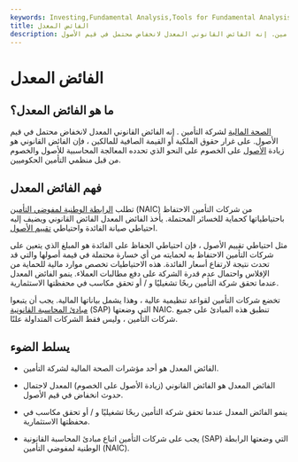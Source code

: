 ```yaml
---
keywords: Investing,Fundamental Analysis,Tools for Fundamental Analysis,Tools
title: الفائض المعدل
description: الفائض المعدل هو أحد مؤشرات الصحة المالية لشركة التأمين. إنه الفائض القانوني المعدل لانخفاض محتمل في قيم الأصول.
---
```


# الفائض المعدل
## ما هو الفائض المعدل؟

[الصحة المالية](/financial-health) لشركة التأمين . إنه الفائض القانوني المعدل لانخفاض محتمل في قيم الأصول. على غرار حقوق الملكية أو القيمة الصافية للمالكين ، فإن الفائض القانوني هو زيادة [الأصول](/asset) على الخصوم على النحو الذي تحدده المعالجة المحاسبية للأصول والخصوم من قبل منظمي التأمين الحكوميين.

## فهم الفائض المعدل

تطلب [الرابطة الوطنية لمفوضي التأمين](/nainsurancec) (NAIC) من شركات التأمين الاحتفاظ باحتياطياتها كحماية للخسائر المحتملة. يأخذ الفائض المعدل الفائض القانوني ويضيف إليه احتياطي صيانة الفائدة واحتياطي [تقييم الأصول](/asset-valuation-reserve-avr).

مثل احتياطي تقييم الأصول ، فإن احتياطي الحفاظ على الفائدة هو المبلغ الذي يتعين على شركات التأمين الاحتفاظ به لحمايته من أي خسارة محتملة في قيمة أصولها والتي قد تحدث نتيجة لارتفاع أسعار الفائدة. هذه الاحتياطيات تخصص موارد مالية للحماية من الإفلاس واحتمال عدم قدرة الشركة على دفع مطالبات العملاء. ينمو الفائض المعدل عندما تحقق شركة التأمين ربحًا تشغيليًا و / أو تحقق مكاسب في محفظتها الاستثمارية.

تخضع شركات التأمين لقواعد تنظيمية عالية ، وهذا يشمل بياناتها المالية. يجب أن يتبعوا [مبادئ المحاسبة القانونية](/sap) (SAP) التي وضعتها NAIC. تنطبق هذه المبادئ على جميع شركات التأمين ، وليس فقط الشركات المتداولة علنًا.

## يسلط الضوء

- الفائض المعدل هو أحد مؤشرات الصحة المالية لشركة التأمين.

- الفائض المعدل هو الفائض القانوني (زيادة الأصول على الخصوم) المعدل لاحتمال حدوث انخفاض في قيم الأصول.

- ينمو الفائض المعدل عندما تحقق شركة التأمين ربحًا تشغيليًا و / أو تحقق مكاسب في محفظتها الاستثمارية.

- يجب على شركات التأمين اتباع مبادئ المحاسبة القانونية (SAP) التي وضعتها الرابطة الوطنية لمفوضي التأمين (NAIC).

